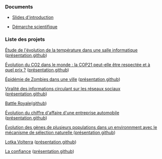 ### Documents

- [Slides d'introduction](docs/slides-s1-dynamic-2019.pdf)

- [Démarche scientifique](docs/DemarcheScientifique.pdf)

### Liste des projets

[Étude de l'évolution de la température dans une salle informatique](https://are2019-mipia1a2.github.io/Temperature-salle-info/) ([présentation](docs/temp.pdf),[github](https://github.com/are2019-mipia1a2/Temperature-salle-info/))

[Évolution du CO2 dans le monde : la COP21 peut-elle être respectée et à quel prix ?](https://are2019-mipia1a2.github.io/Evolution-CO2/) ([présentation](docs/CO2.pdf),[github](https://github.com/are2019-mipia1a2/Evolution-CO2/))

[Épidémie de Zombies dans une ville](https://are2019-mipia1a2.github.io/EPIDEMIE-ZOMBIE/) ([présentation](docs/zombi.pdf),[github](https://github.com/are2019-mipia1a2/EPIDEMIE-ZOMBIE/))

[Viralité des informations circulant sur les réseaux sociaux](https://are2019-mipia1a2.github.io/ARE-Viralite/) ([présentation](docs/diffusionInfo.pdf),[github](https://github.com/are2019-mipia1a2/ARE-Viralite/))

[Battle Royale](https://are2019-mipia1a2.github.io/BATTLE-ROYALE/)([github](https://github.com/are2019-mipia1a2/BATTLE-ROYALE/))

[Évolution du chiffre d'affaire d'une entreprise automobile](https://are2019-mipia1a2.github.io/Evolution-du-chiffre-d-affaire-d-entreprises-automobiles-/) ([présentation](docs/caAuto.pdf),[github](https://github.com/are2019-mipia1a2/Evolution-du-chiffre-d-affaire-d-entreprises-automobiles-/))

[Évolution des gènes de plusieurs populations dans un environnment avec le mécanisme de sélection naturelle ](https://are2019-mipia1a2.github.io/SELECTION_NATURELLE/) ([présentation](docs/select.pdf),[github](https://github.com/are2019-mipia1a2/SELECTION_NATURELLE/))

[Lotka Volterra](https://are2019-mipia1a2.github.io/Lotka-Volterra/) ([présentation](docs/Lotka.pdf),[github](https://github.com/are2019-mipia1a2/Lotka-Volterra/))

[La confiance](https://are2019-mipia1a2.github.io/la_confiance) ([présentation](docs/conf.pdf),[github](https://github.com/are2019-mipia1a2/la_confiance/))